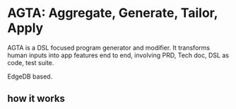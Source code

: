 # AGTA: Aggregate, Generate, Tailor, Apply

AGTA is a DSL focused program generator and modifier. It transforms human inputs into
app features end to end, involving PRD, Tech doc, DSL as code, test suite.

EdgeDB based.

## how it works